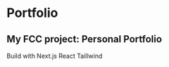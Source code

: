 # Portfolio
<h2>My FCC project: <strong>Personal Portfolio</strong></h2>

Build with Next.js React Taillwind
